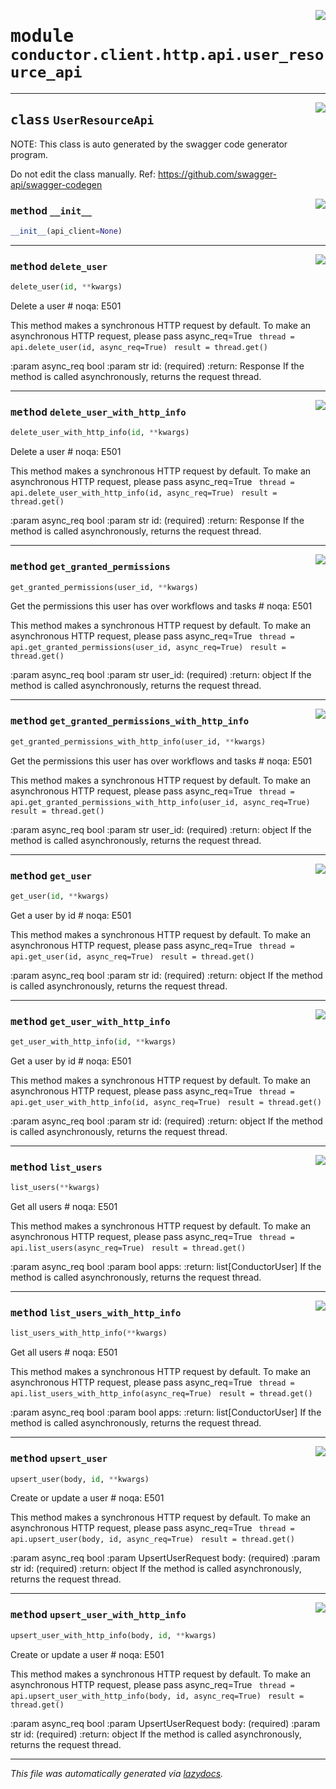 <!-- markdownlint-disable -->

<a href="../src/conductor/client/http/api/user_resource_api.py#L0"><img align="right" style="float:right;" src="https://img.shields.io/badge/-source-cccccc?style=flat-square"></a>

# <kbd>module</kbd> `conductor.client.http.api.user_resource_api`






---

<a href="../src/conductor/client/http/api/user_resource_api.py#L11"><img align="right" style="float:right;" src="https://img.shields.io/badge/-source-cccccc?style=flat-square"></a>

## <kbd>class</kbd> `UserResourceApi`
NOTE: This class is auto generated by the swagger code generator program. 

Do not edit the class manually. Ref: https://github.com/swagger-api/swagger-codegen 

<a href="../src/conductor/client/http/api/user_resource_api.py#L18"><img align="right" style="float:right;" src="https://img.shields.io/badge/-source-cccccc?style=flat-square"></a>

### <kbd>method</kbd> `__init__`

```python
__init__(api_client=None)
```








---

<a href="../src/conductor/client/http/api/user_resource_api.py#L23"><img align="right" style="float:right;" src="https://img.shields.io/badge/-source-cccccc?style=flat-square"></a>

### <kbd>method</kbd> `delete_user`

```python
delete_user(id, **kwargs)
```

Delete a user  # noqa: E501 

This method makes a synchronous HTTP request by default. To make an asynchronous HTTP request, please pass async_req=True ``` thread = api.delete_user(id, async_req=True)```
``` result = thread.get()``` 

:param async_req bool :param str id: (required) :return: Response  If the method is called asynchronously,  returns the request thread. 

---

<a href="../src/conductor/client/http/api/user_resource_api.py#L44"><img align="right" style="float:right;" src="https://img.shields.io/badge/-source-cccccc?style=flat-square"></a>

### <kbd>method</kbd> `delete_user_with_http_info`

```python
delete_user_with_http_info(id, **kwargs)
```

Delete a user  # noqa: E501 

This method makes a synchronous HTTP request by default. To make an asynchronous HTTP request, please pass async_req=True ``` thread = api.delete_user_with_http_info(id, async_req=True)```
``` result = thread.get()``` 

:param async_req bool :param str id: (required) :return: Response  If the method is called asynchronously,  returns the request thread. 

---

<a href="../src/conductor/client/http/api/user_resource_api.py#L116"><img align="right" style="float:right;" src="https://img.shields.io/badge/-source-cccccc?style=flat-square"></a>

### <kbd>method</kbd> `get_granted_permissions`

```python
get_granted_permissions(user_id, **kwargs)
```

Get the permissions this user has over workflows and tasks  # noqa: E501 

This method makes a synchronous HTTP request by default. To make an asynchronous HTTP request, please pass async_req=True ``` thread = api.get_granted_permissions(user_id, async_req=True)```
``` result = thread.get()``` 

:param async_req bool :param str user_id: (required) :return: object  If the method is called asynchronously,  returns the request thread. 

---

<a href="../src/conductor/client/http/api/user_resource_api.py#L137"><img align="right" style="float:right;" src="https://img.shields.io/badge/-source-cccccc?style=flat-square"></a>

### <kbd>method</kbd> `get_granted_permissions_with_http_info`

```python
get_granted_permissions_with_http_info(user_id, **kwargs)
```

Get the permissions this user has over workflows and tasks  # noqa: E501 

This method makes a synchronous HTTP request by default. To make an asynchronous HTTP request, please pass async_req=True ``` thread = api.get_granted_permissions_with_http_info(user_id, async_req=True)```
``` result = thread.get()``` 

:param async_req bool :param str user_id: (required) :return: object  If the method is called asynchronously,  returns the request thread. 

---

<a href="../src/conductor/client/http/api/user_resource_api.py#L209"><img align="right" style="float:right;" src="https://img.shields.io/badge/-source-cccccc?style=flat-square"></a>

### <kbd>method</kbd> `get_user`

```python
get_user(id, **kwargs)
```

Get a user by id  # noqa: E501 

This method makes a synchronous HTTP request by default. To make an asynchronous HTTP request, please pass async_req=True ``` thread = api.get_user(id, async_req=True)```
``` result = thread.get()``` 

:param async_req bool :param str id: (required) :return: object  If the method is called asynchronously,  returns the request thread. 

---

<a href="../src/conductor/client/http/api/user_resource_api.py#L230"><img align="right" style="float:right;" src="https://img.shields.io/badge/-source-cccccc?style=flat-square"></a>

### <kbd>method</kbd> `get_user_with_http_info`

```python
get_user_with_http_info(id, **kwargs)
```

Get a user by id  # noqa: E501 

This method makes a synchronous HTTP request by default. To make an asynchronous HTTP request, please pass async_req=True ``` thread = api.get_user_with_http_info(id, async_req=True)```
``` result = thread.get()``` 

:param async_req bool :param str id: (required) :return: object  If the method is called asynchronously,  returns the request thread. 

---

<a href="../src/conductor/client/http/api/user_resource_api.py#L302"><img align="right" style="float:right;" src="https://img.shields.io/badge/-source-cccccc?style=flat-square"></a>

### <kbd>method</kbd> `list_users`

```python
list_users(**kwargs)
```

Get all users  # noqa: E501 

This method makes a synchronous HTTP request by default. To make an asynchronous HTTP request, please pass async_req=True ``` thread = api.list_users(async_req=True)```
``` result = thread.get()``` 

:param async_req bool :param bool apps: :return: list[ConductorUser]  If the method is called asynchronously,  returns the request thread. 

---

<a href="../src/conductor/client/http/api/user_resource_api.py#L323"><img align="right" style="float:right;" src="https://img.shields.io/badge/-source-cccccc?style=flat-square"></a>

### <kbd>method</kbd> `list_users_with_http_info`

```python
list_users_with_http_info(**kwargs)
```

Get all users  # noqa: E501 

This method makes a synchronous HTTP request by default. To make an asynchronous HTTP request, please pass async_req=True ``` thread = api.list_users_with_http_info(async_req=True)```
``` result = thread.get()``` 

:param async_req bool :param bool apps: :return: list[ConductorUser]  If the method is called asynchronously,  returns the request thread. 

---

<a href="../src/conductor/client/http/api/user_resource_api.py#L391"><img align="right" style="float:right;" src="https://img.shields.io/badge/-source-cccccc?style=flat-square"></a>

### <kbd>method</kbd> `upsert_user`

```python
upsert_user(body, id, **kwargs)
```

Create or update a user  # noqa: E501 

This method makes a synchronous HTTP request by default. To make an asynchronous HTTP request, please pass async_req=True ``` thread = api.upsert_user(body, id, async_req=True)```
``` result = thread.get()``` 

:param async_req bool :param UpsertUserRequest body: (required) :param str id: (required) :return: object  If the method is called asynchronously,  returns the request thread. 

---

<a href="../src/conductor/client/http/api/user_resource_api.py#L413"><img align="right" style="float:right;" src="https://img.shields.io/badge/-source-cccccc?style=flat-square"></a>

### <kbd>method</kbd> `upsert_user_with_http_info`

```python
upsert_user_with_http_info(body, id, **kwargs)
```

Create or update a user  # noqa: E501 

This method makes a synchronous HTTP request by default. To make an asynchronous HTTP request, please pass async_req=True ``` thread = api.upsert_user_with_http_info(body, id, async_req=True)```
``` result = thread.get()``` 

:param async_req bool :param UpsertUserRequest body: (required) :param str id: (required) :return: object  If the method is called asynchronously,  returns the request thread. 




---

_This file was automatically generated via [lazydocs](https://github.com/ml-tooling/lazydocs)._
